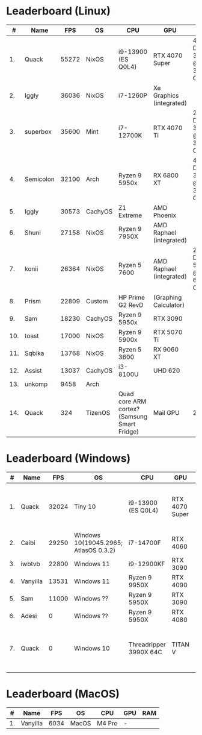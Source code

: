 # Leaderboard (Linux)

| # | Name | FPS | OS | CPU | GPU | RAM |
|---|------|-----|----|-----|-----|-----|
| 1. | Quack | 55272 | NixOS | i9-13900 (ES Q0L4) | RTX 4070 Super | 4x16GB DDR4-3600C19 @ 3200MT/s C14 |
| 2. | Iggly | 36036 | NixOS | i7-1260P | Xe Graphics (integrated) |  |
| 3. | superbox | 35600 | Mint | i7-12700K | RTX 4070 Ti | 2x32GB DDR4-3200C16 @ 3800MT/s C19 |
| 4. | Semicolon | 32100 | Arch | Ryzen 9 5950x | RX 6800 XT | 4x16GB DDR4-3600C16 @ 3600MT/s C16 |
| 5. | Iggly | 30573 | CachyOS | Z1 Extreme | AMD Phoenix |  |
| 6. | Shuni | 27158 | NixOS | Ryzen 9 7950X | AMD Raphael (integrated) |  |
| 7. | konii | 26364 | NixOS | Ryzen 5 7600 | AMD Raphael (integrated) | 2x16GB DDR5-5200C30 @ 6000MT/s C30 |
| 8. | Prism | 22809 | Custom | HP Prime G2 RevD | (Graphing Calculator) |  |
| 9. | Sam | 18230 | CachyOS | Ryzen 9 5950x | RTX 3090 |  |
| 10. | toast | 17000 | NixOS | Ryzen 9 5900x | RTX 5070 Ti |  |
| 11. | Sqbika | 13768 | NixOS | Ryzen 5 3600 | RX 9060 XT |  |
| 12. | Assist | 13037 | CachyOS | i3-8100U | UHD 620 |  |
| 13. | unkomp | 9458 | Arch |  |  |  |
| 14. | Quack | 324 | TizenOS | Quad core ARM cortex? (Samsung Smart Fridge) | Mail GPU | 2GB |

# Leaderboard (Windows)

| # | Name | FPS | OS | CPU | GPU | RAM |
|---|------|-----|----|-----|-----|-----|
| 1. | Quack | 32024 | Tiny 10 | i9-13900 (ES Q0L4) | RTX 4070 Super | 4x16GB DDR4-3600C19 @ 3200MT/s C16 |
| 2. | Caibi | 29250 | Windows 10(19045.2965; AtlasOS 0.3.2) | i7-14700F | RTX 4060 |  |
| 3. | iwbtvb | 22800 | Windows 11 | i9-12900KF | RTX 3090 |  |
| 4. | Vanyilla | 13531 | Windows 11 | Ryzen 9 9950X | RTX 4090 |  |
| 5. | Sam | 11000 | Windows ?? | Ryzen 9 5950X | RTX 3090 |  |
| 6. | Adesi | 0 | Windows ?? | Ryzen 9 5950X | RTX 4080 |  |
| 7. | Quack | 0 | Windows 10 | Threadripper 3990X 64C | TITAN V | 8x32GB DDR4-3200C16 @ 3200MT/s C16 |

# Leaderboard (MacOS)

| # | Name | FPS | OS | CPU | GPU | RAM |
|---|------|-----|----|-----|-----|-----|
| 1. | Vanyilla | 6034 | MacOS | M4 Pro | - |  |

